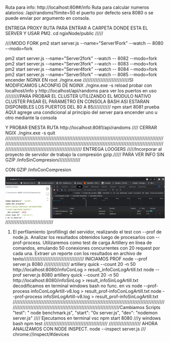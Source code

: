 Ruta para info: http://localhost:80##/info
Ruta para calcular numeros alatorios: /api/randoms?limite=50
el puerto por defecto sera 8080 o se puede enviar por argumento en consola.

ENTREGA PROXY
RUTA PARA ENTRAR A CARPETA DONDE ESTA EL SERVER Y USAR PM2.
cd ngixNode/public
/////

////MODO FORK
pm2 start server.js --name="Server1Fork" --watch -- 8080 --modo=fork

pm2 start server.js --name="Server2fork" --watch -- 8082 --modo=fork
pm2 start server.js --name="Server3fork" --watch -- 8083 --modo=fork
pm2 start server.js --name="Server4fork" --watch -- 8084 --modo=fork
pm2 start server.js --name="Server5fork" --watch -- 8085 --modo=fork
encender NGINX EN root
./nginx.exe
/////////////////////////////SI MODIFICAMOS LACONFIG DE NGINX ./nginx.exe -s reload
probar con localhost/info y http://localhost/api/randoms para ver los puertos en uso
/////////PARA PROBAR EL CLUSTER UTILIZANDO EL MODULO NATIVO CLUSTER PASAR EL PARAMETRO EN CONSOLA BASH
ASI ESTARAN DISPONIBLES LOS PUERTOS DEL 80 A 85///////////
npm start 8081 prueba
AQUI agrege una condicional al principio del server para encender uno u otro mediante la consola

Y PROBAR ENESTA RUTA
http://localhost:8081/api/randoms
////
CERRAR NGIX ./nginx.exe -s quit
//////////////////////////////////////////////////////////////////////////////////////////////////////////////////////////////////////////////////////////////////////////////////////////////////////////////////////////////////////////////////////
ENTREGA LOOGERS
/////Incorporar al proyecto de servidor de trabajo la compresión gzip./////
PARA VER INFO SIN GZIP
/infoSinCompresion//////////////

CON GZIP
/infoConCompresion

![info Con Compresion](https://github.com/EnriqueHernandezM/programacionbackEHM/blob/loggers/imagenesRead/infoConCompression.jpg)
//////////////////////////////

1. El perfilamiento (profilling) del servidor, realizando el test con --prof de node.js. Analizar los resultados obtenidos luego de procesarlos con --prof-process.
   Utilizaremos como test de carga Artillery en línea de comandos, emulando 50 conexiones concurrentes con 20 request por cada una. Extraer un reporte con los resultados en archivo de texto//////////////////////////////////////
   INICIAMOS PROF
   node --prof server.js 8080
   ////////////////
   artillery quick --count 20 -n 50 http://localhost:8080/infoConLog > result_infoConLogArtill.txt
   node --prof server.js 8080
   artillery quick --count 20 -n 50 http://localhost:8080/infoSinLog > result_infoSinLogArtill.txt
   decodificamos en terminal windows bash no func. en vs
   node --prof-process infoConLogArtill-v8.log > result_prof-infoConLogArtill.txt
   node --prof-process infoSinLogArtill-v8.log > result_prof-infoSinLogArtill.txt
   //////////////////////////////////////////////////////////////////////////////////////////////////////////////////////////////////////////////////////////////////Cambiamos Scripts
   "test": " node benchmark.js",
   "start": "0x server.js",
   "dev": "nodemon server.js"
   //// Ejecutamos en terminal vsc
   npm start 8080
   ///y windows bash
   npm test
   ////////////////////////////////////////
   ////////////////////
   AHORA ANALIZAMOS CON NODE INSPECT.
   node --inspect server.js
   ///
   chrome://inspect/#devices
